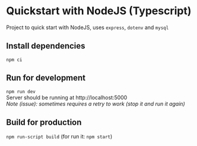 # Quickstart with NodeJS (Typescript)
Project to quick start with NodeJS, uses `express`, `dotenv` and `mysql`

## Install dependencies
`npm ci`

## Run for development
`npm run dev`    
Server should be running at http://localhost:5000    
_Note (issue): sometimes requires a retry to work (stop it and run it again)_

## Build for production
`npm run-script build`
(for run it: `npm start`)
